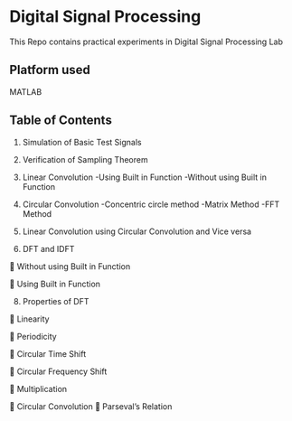# Digital Signal Processing
This Repo contains practical experiments in Digital Signal Processing Lab

## Platform used
MATLAB

## Table of Contents
1.	Simulation of Basic Test Signals
2.	Verification of Sampling Theorem
3.	Linear Convolution
   -Using Built in Function
  	-Without using Built in Function
5.	Circular Convolution
   -Concentric circle method
  	-Matrix Method
  	-FFT Method

7.	Linear Convolution using Circular Convolution and Vice versa
8.	DFT and IDFT

	Without using Built in Function

	Using Built in Function

8.	Properties of DFT

	Linearity

	Periodicity

	Circular Time Shift

	Circular Frequency Shift

	Multiplication

	Circular Convolution
	Parseval’s Relation


